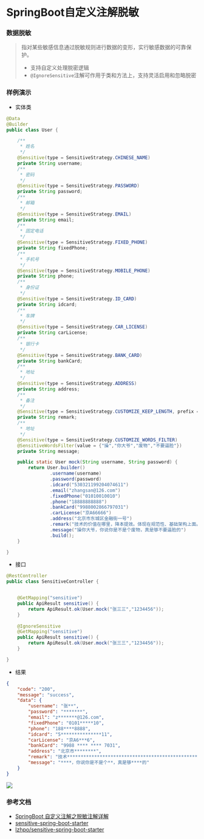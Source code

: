 # SpringBoot自定义注解脱敏


### 数据脱敏
> 指对某些敏感信息通过脱敏规则进行数据的变形，实行敏感数据的可靠保护。
> - 支持自定义处理脱密逻辑
> - `@IgnoreSensitive`注解可作用于类和方法上，支持灵活启用和忽略脱密


### 样例演示
- 实体类
```java
@Data
@Builder
public class User {

    /**
     * 姓名
     */
    @Sensitive(type = SensitiveStrategy.CHINESE_NAME)
    private String username;
    /**
     * 密码
     */
    @Sensitive(type = SensitiveStrategy.PASSWORD)
    private String password;
    /**
     * 邮箱
     */
    @Sensitive(type = SensitiveStrategy.EMAIL)
    private String email;
    /**
     * 固定电话
     */
    @Sensitive(type = SensitiveStrategy.FIXED_PHONE)
    private String fixedPhone;
    /**
     * 手机号
     */
    @Sensitive(type = SensitiveStrategy.MOBILE_PHONE)
    private String phone;
    /**
     * 身份证
     */
    @Sensitive(type = SensitiveStrategy.ID_CARD)
    private String idcard;
    /**
     * 车牌
     */
    @Sensitive(type = SensitiveStrategy.CAR_LICENSE)
    private String carLicense;
    /**
     * 银行卡
     */
    @Sensitive(type = SensitiveStrategy.BANK_CARD)
    private String bankCard;
    /**
     * 地址
     */
    @Sensitive(type = SensitiveStrategy.ADDRESS)
    private String address;
    /**
     * 备注
     */
    @Sensitive(type = SensitiveStrategy.CUSTOMIZE_KEEP_LENGTH, prefix = 2, suffix = 3)
    private String remark;
    /**
     * 地址
     */
    @Sensitive(type = SensitiveStrategy.CUSTOMIZE_WORDS_FILTER)
    @SensitiveWordsFilter(value = {"操","你大爷","废物","不要逼脸"})
    private String message;

    public static User mock(String username, String password) {
        return User.builder()
                .username(username)
                .password(password)
                .idcard("530321199204074611")
                .email("zhangsan@126.com")
                .fixedPhone("01010010010")
                .phone("18888888888")
                .bankCard("9988002866797031")
                .carLicense("京A66666")
                .address("北京市东城区金融街一号")
                .remark("技术的价值在哪里，降本提效。体现在规范性、基础架构上面。让程序井井有条，即时随着业务的发展，不会加大研发的重复开发成本。")
                .message("操你大爷，你说你是不是个废物，真是够不要逼脸的")
                .build();
    }

}
```
- 接口
```java
@RestController
public class SensitiveController {


    @GetMapping("sensitive")
    public ApiResult sensitive() {
        return ApiResult.ok(User.mock("张三三","1234456"));
    }
    
    @IgnoreSensitive
    @GetMapping("sensitive")
    public ApiResult sensitive() {
        return ApiResult.ok(User.mock("张三三","1234456"));
    }

}
```
- 结果
```json
{
    "code": "200",
    "message": "success",
    "data": {
        "username": "张**",
        "password": "*******",
        "email": "z*******@126.com",
        "fixedPhone": "0101*****10",
        "phone": "188****8888",
        "idcard": "5***************11",
        "carLicense": "京A6***6",
        "bankCard": "9988 **** **** 7031",
        "address": "北京市********",
        "remark": "技术*******************************************************成本。",
        "message": "****，你说你是不是个**，真是够****的"
    }
}
```

<img src="http://tva1.sinaimg.cn/large/d1b93a20ly1h6lbmjuofaj20ya0lq109.jpg"/>

### 参考文档 

* [SpringBoot 自定义注解之脱敏注解详解](http://www.cppcns.com/ruanjian/java/446406.html)
* [sensitive-spring-boot-starter](https://github.com/coder-yangge/sensitive-spring-boot-starter)
* [lzhpo/sensitive-spring-boot-starter](https://github.com/lzhpo/sensitive-spring-boot-starter)



